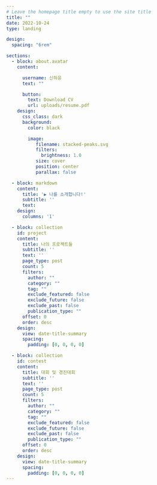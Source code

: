 ```yaml
---
# Leave the homepage title empty to use the site title
title: ""
date: 2022-10-24
type: landing

design:
  spacing: "6rem"

sections:
  - block: about.avatar
    content:

      username: 신하윤
      text: ""

      button:
        text: Download CV
        url: uploads/resume.pdf
    design:
      css_class: dark
      background:
        color: black

        image:
           filename: stacked-peaks.svg
           filters:
             brightness: 1.0
           size: cover
           position: center
           parallax: false

  - block: markdown
    content:
      title: '▶ 나를 소개합니다!'
      subtitle: ''
      text: 
    design:
      columns: '1'

  - block: collection
    id: project
    content:
      title: 나의 프로젝트들
      subtitle: ''
      text: ''
      page_type: post
      count: 5
      filters:
        author: ""
        category: ""
        tag: ""
        exclude_featured: false
        exclude_future: false
        exclude_past: false
        publication_type: ""
      offset: 0
      order: desc
    design:
      view: date-title-summary
      spacing:
        padding: [0, 0, 0, 0]

  - block: collection
    id: contest
    content:
      title: 대회 및 경진대회
      subtitle: ''
      text: ''
      page_type: post
      count: 5
      filters:
        author: ""
        category: ""
        tag: ""
        exclude_featured: false
        exclude_future: false
        exclude_past: false
        publication_type: ""
      offset: 0
      order: desc
    design:
      view: date-title-summary
      spacing:
        padding: [0, 0, 0, 0]
---
```

